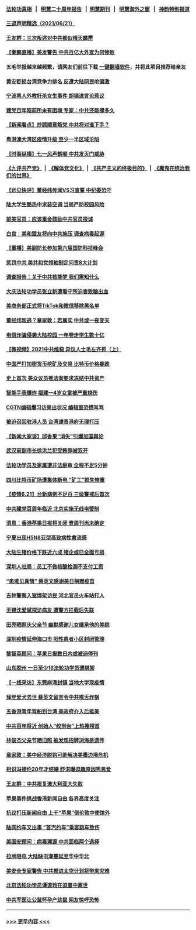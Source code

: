 #### [法轮功真相](https://github.com/gfw-breaker/truth/blob/master/README.md?t=0) &nbsp;&nbsp;|&nbsp;&nbsp; [明慧二十周年报告](https://github.com/gfw-breaker/mh-reports/blob/master/README.md?t=0) &nbsp;&nbsp;|&nbsp;&nbsp;[明慧期刊](https://github.com/gfw-breaker/mh-qikan) &nbsp;&nbsp;|&nbsp;&nbsp; [明慧海外之窗](https://github.com/gfw-breaker/mh-news/blob/master/README.md?t=0) &nbsp;&nbsp;|&nbsp;&nbsp; [神韵特别报道](https://github.com/gfw-breaker/mh-news/blob/master/shenyun.md?t=0)
#### [三退声明精选（2021/06/21）](../pages/nsc413/n13038155.md?t=06221201) 
#### [王友群：三次叛逃对中共都似晴天霹雳](../pages/nsc413/n13037608.md?t=06221201) 
#### [【秦鹏直播】美发警告 中共百亿大外宣为何惨败](../pages/nsc413/n13037844.md?t=06221201) 
#### 五毛举报越来越频繁，请网友们前往下载 [一键翻墙软件](https://github.com/gfw-breaker/ssr-accounts)，并将此项目推荐给亲友
#### [黄安贬损台湾竞争力排名 反遭大陆网民呛偏激](../pages/nsc413/n13037820.md?t=06221201) 
#### [宁波黑人外教奸杀女生事件 胡锡进言论惹议](../pages/nsc413/n13037727.md?t=06221201) 
#### [建党百年陷前所未有困境 专家：中共还能撑多久](../pages/nsc413/n13037552.md?t=06221201) 
#### [【新闻看点】炒顾顺章叛党 中共将对谁下手？](../pages/nsc413/n13037781.md?t=06221201) 
#### [粤港澳大湾区疫情升级 至少一半区域沦陷](../pages/nsc413/n13037407.md?t=06221201) 
#### [【时事纵横】七一风声鹤唳 中共发灭门威胁](../pages/nsc413/n13037806.md?t=06221201) 
#### [《九评共产党》](https://github.com/begood0513/9ping.md/blob/master/README.md) &nbsp;|&nbsp; [《解体党文化》](../../../../jtdwh.md/blob/master/README.md)  &nbsp;|&nbsp; [《共产主义的终极目的》](../../../../gczydzjmd.md/blob/master/README.md) &nbsp;|&nbsp; [《魔鬼在统治我们的世界》](../../../../mgztzwmdsj.md/blob/master/README.md) 
#### [【远见快评】董经纬传闻VS习宣誓 中纪委恐吓](../pages/nsc413/n13037799.md?t=06221201) 
#### [陆大学生酷热中求装空调 当局严防校园风险](../pages/nsc413/n13037571.md?t=06221201) 
#### [前美官员：应该重金鼓励中共官员投诚](../pages/nsc413/n13037647.md?t=06221201) 
#### [白宫：美和盟友将向中共施压 调查病毒起源](../pages/nsc413/n13037561.md?t=06221201) 
#### [【重播】美副防长参加第六届国防科技峰会](../pages/nsc413/n13037499.md?t=06221201) 
#### [惩罚中共 美共和党领袖制定问责8大计划](../pages/nsc413/n13037557.md?t=06221201) 
#### [调查报告：关于中共核能梦 我们需知什么](../pages/nsc413/n13037513.md?t=06221201) 
#### [大庆法轮功学员张立新遭看守所迫害致脑出血](../pages/nsc413/n13036915.md?t=06221201) 
#### [美商务部正式将TikTok和微信移除黑名单](../pages/nsc413/n13037440.md?t=06221201) 
#### [董经纬叛逃？章家敦：若属实 中共或一夜变天](../pages/nsc413/n13037328.md?t=06221201) 
#### [电信诈骗侵袭大陆校园 一年卷走学生数十亿](../pages/nsc413/n13037294.md?t=06221201) 
#### [【微视频】2021中共维稳 异议人士毛左齐抓（上）](../pages/nsc413/n13037096.md?t=06221201) 
#### [中国严打加密货币挖矿及交易 比特币价格暴跌](../pages/nsc413/n13037282.md?t=06221201) 
#### [史上首次 美众议员推法案要求冻结中共资产](../pages/nsc413/n13037303.md?t=06221201) 
#### [智能手表爆炸 福建一4岁女童被严重烧伤](../pages/nsc413/n13037250.md?t=06221201) 
#### [CGTN编辑爆习访美出状况 编辑室恐慌叫骂](../pages/nsc413/n13037165.md?t=06221201) 
#### [被迫召回驻港人员 台湾谴责港府无理打压](../pages/nsc413/n13037126.md?t=06221201) 
#### [【新闻大家谈】邱香果“消失”引爆加国舆论](../pages/nsc413/n13036845.md?t=06221201) 
#### [武汉前副市长徐洪兰犯受贿罪被双开](../pages/nsc413/n13036806.md?t=06221201) 
#### [法轮功学员及家属遭非法庭审 全程不足5分钟](../pages/nsc413/n13035007.md?t=06221201) 
#### [四川比特币矿场遭集体断电 “矿工”损失惨重](../pages/nsc413/n13036433.md?t=06221201) 
#### [【疫情6.21】台新病例不足百 三级警戒后首次](../pages/nsc413/n13036526.md?t=06221201) 
#### [中共建党百周年临近 北京实施无线电管制](../pages/nsc413/n13036321.md?t=06221201) 
#### [消息：香港苹果日报将关闭 壹周刊尚未确定](../pages/nsc413/n13036460.md?t=06221201) 
#### [宁夏出现H5N8亚型高致病性禽流感](../pages/nsc413/n13036009.md?t=06221201) 
#### [大陆生猪价格下跌近六成 猪企或已全面亏损](../pages/nsc413/n13035617.md?t=06221201) 
#### [深圳人社局：员工不做核酸检测不支付工资](../pages/nsc413/n13036220.md?t=06221201) 
#### [“患难见真情” 蔡英文感谢美日捐赠疫苗](../pages/nsc413/n13035915.md?t=06221201) 
#### [吉林警察入室绑架访民 河北官员火车站打人](../pages/nsc413/n13035705.md?t=06221201) 
#### [无锡沈爱斌探访病友 遭警方拦截后失联](../pages/nsc413/n13035936.md?t=06221201) 
#### [田亮晒照庆父亲节 幽默感谢儿女继承他的美貌](../pages/nsc413/n13035598.md?t=06221201) 
#### [深圳疫情延伸海口市 阳性患者小区封闭管理](../pages/nsc413/n13035913.md?t=06221201) 
#### [黎智英顾问：苹果日报数日内或被迫停刊](../pages/nsc413/n13035811.md?t=06221201) 
#### [山东胶州 一日至少16法轮功学员遭绑架](../pages/nsc413/n13034634.md?t=06221201) 
#### [【一线采访】东莞麻涌封镇 当地大学现疫情](../pages/nsc413/n13035544.md?t=06221201) 
#### [拜登爱犬去世 蔡英文留言令中共喉舌炸锅](../pages/nsc413/n13035669.md?t=06221201) 
#### [五香港青年驾船到台湾 美政府介入后抵美](../pages/nsc413/n13035671.md?t=06221201) 
#### [中共百年将近 创始人“绞刑台”上热搜榜首](../pages/nsc413/n13035717.md?t=06221201) 
#### [林俊杰父亲节晒旧照 被发现招牌浏海是遗传](../pages/nsc413/n13035474.md?t=06221201) 
#### [章家敦：美中经济脱钩可助解决美墨边境危机](../pages/nsc413/n13020185.md?t=06221201) 
#### [相识冯德伦20年才结婚 舒淇曝逗趣原因秀恩爱](../pages/nsc413/n13035251.md?t=06221201) 
#### [王友群：中共报复澳大利亚大失败](../pages/nsc413/n13035306.md?t=06221201) 
#### [苹果事件挑战香港新闻自由 各界高度关注](../pages/nsc413/n13035369.md?t=06221201) 
#### [抗议打压新闻自由 上千“苹果”倒伦敦中使馆外](../pages/nsc413/n13035444.md?t=06221201) 
#### [陆网约车又出事 “首汽约车”乘客跳车致伤](../pages/nsc413/n13035256.md?t=06221201) 
#### [美国安顾问：病毒溯源 中共面临两个选择](../pages/nsc413/n13035220.md?t=06221201) 
#### [拉闸限电 大陆缺电潮蔓延至华中华北](../pages/nsc413/n13034992.md?t=06221201) 
#### [美安全专家警告 中共推进太空计划将带来灾难](../pages/nsc413/n13034932.md?t=06221201) 
#### [北京法轮功学员谭道玲在迫害中离世](../pages/nsc413/n13033671.md?t=06221201) 
#### [中共军医让公鼠怀孕产幼鼠 网友惊呼恐怖](../pages/nsc413/n13033788.md?t=06221201) 

----
#### [ >>> 更早内容 <<< ](../indexes/nsc413-earlier.md)
